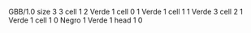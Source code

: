 <gs-board without-header> GBB/1.0
size 3 3
cell 1 2 Verde 1 
cell 0 1 Verde 1 
cell 1 1 Verde 3 
cell 2 1 Verde 1 
cell 1 0 Negro 1 Verde 1 
head 1 0 </gs-board>